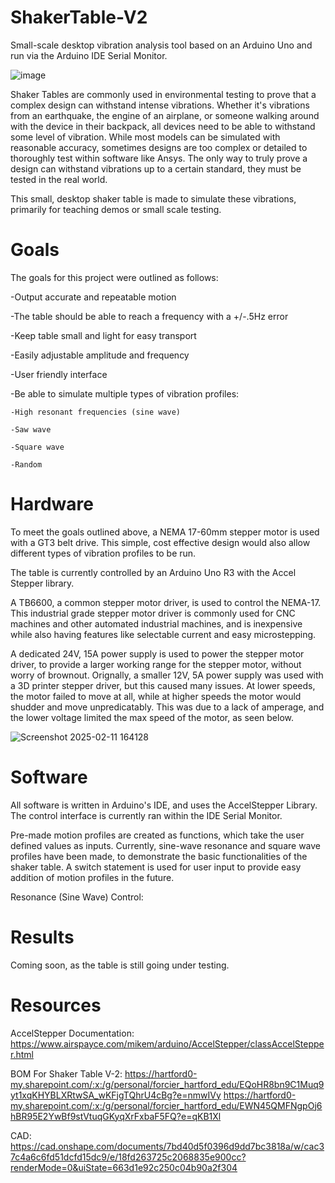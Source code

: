 # ShakerTable-V2
Small-scale desktop vibration analysis tool based on an Arduino Uno and run via the Arduino IDE Serial Monitor.

![image](https://github.com/user-attachments/assets/818b4593-0860-4558-b228-9afc340b0cef)

Shaker Tables are commonly used in environmental testing to prove that a complex design can withstand intense vibrations. Whether it's vibrations from an earthquake, the engine of an airplane, or someone walking around with the device in their backpack, all devices need to be able to withstand some level of vibration. While most models can be simulated with reasonable accuracy, sometimes designs are too complex or detailed to thoroughly test within software like Ansys. The only way to truly prove a design can withstand vibrations up to a certain standard, they must be tested in the real world.

This small, desktop shaker table is made to simulate these vibrations, primarily for teaching demos or small scale testing.

# Goals
The goals for this project were outlined as follows:

-Output accurate and repeatable motion

-The table should be able to reach a frequency with a +/-.5Hz error

-Keep table small and light for easy transport

-Easily adjustable amplitude and frequency

-User friendly interface

-Be able to simulate multiple types of vibration profiles:

    -High resonant frequencies (sine wave)
    
    -Saw wave
    
    -Square wave
    
    -Random 


# Hardware
To meet the goals outlined above, a NEMA 17-60mm stepper motor is used with a GT3 belt drive. This simple, cost effective design would also allow different types of vibration profiles to be run.

The table is currently controlled by an Arduino Uno R3 with the Accel Stepper library. 

A TB6600, a common stepper motor driver, is used to control the NEMA-17. This industrial grade stepper motor driver is commonly used for CNC machines and other automated industrial machines, and is inexpensive while also having features like selectable current and easy microstepping. 

A dedicated 24V, 15A power supply is used to power the stepper motor driver, to provide a larger working range for the stepper motor, without worry of brownout. Orignally, a smaller 12V, 5A power supply was used with a 3D printer stepper driver, but this caused many issues. At lower speeds, the motor failed to move at all, while at higher speeds the motor would shudder and move unpredicatably. This was due to a lack of amperage, and the lower voltage limited the max speed of the motor, as seen below. 

![Screenshot 2025-02-11 164128](https://github.com/user-attachments/assets/93bf9890-6eea-4ea7-b9e4-4a03056dfb68)


# Software
All software is written in Arduino's IDE, and uses the AccelStepper Library. The control interface is currently ran within the IDE Serial Monitor.

Pre-made motion profiles are created as functions, which take the user defined values as inputs. Currently, sine-wave resonance and square wave profiles have been made, to demonstrate the basic functionalities of the shaker table. A switch statement is used for user input to provide easy addition of motion profiles in the future. 

Resonance (Sine Wave) Control:


# Results

Coming soon, as the table is still going under testing. 

# Resources
AccelStepper Documentation:
https://www.airspayce.com/mikem/arduino/AccelStepper/classAccelStepper.html 

BOM For Shaker Table V-2:
https://hartford0-my.sharepoint.com/:x:/g/personal/forcier_hartford_edu/EQoHR8bn9C1Muq9yt1xqKHYBLXRtwSA_wKFjgTQhrU4cBg?e=nmwIVy 
https://hartford0-my.sharepoint.com/:x:/g/personal/forcier_hartford_edu/EWN45QMFNgpOj6hBR95E2YwBf9stVtuqGKyqXrFxbaF5FQ?e=qKB1Xl 

CAD:
https://cad.onshape.com/documents/7bd40d5f0396d9dd7bc3818a/w/cac37c4a6c6fd51dcfd15dc9/e/18fd263725c2068835e900cc?renderMode=0&uiState=663d1e92c250c04b90a2f304 

